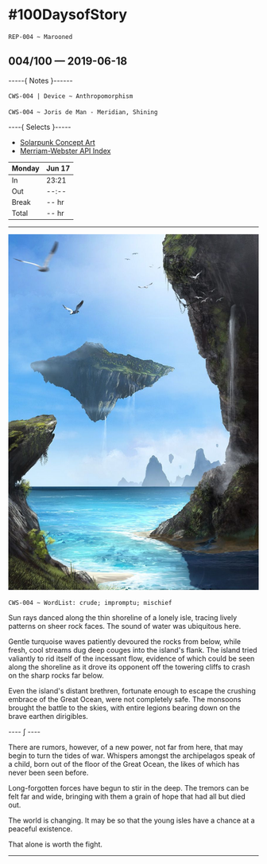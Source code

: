 # #100DaysofStory

    REP-004 ~ Marooned  

## 004/100 — 2019-06-18

-----{ Notes }------

    CWS-004 | Device ~ Anthropomorphism

    CWS-004 ~ Joris de Man - Meridian, Shining

----{ Selects }-----

- [Solarpunk Concept Art](https://duckduckgo.com/?q=solarpunk+concept+art&t=ffab&iar=images&iax=images&ia=images)
- [Merriam-Webster API Index](https://dictionaryapi.com/products/index)

| Monday | Jun 17 |
| ------ | ------ |
| In     | 23:21  |
| Out    | --:--  |
| Break  | -- hr  |
| Total  | -- hr  |

---

![Marooned Visual Inspiration](004-Marooned.jpg)

    CWS-004 ~ WordList: crude; impromptu; mischief

Sun rays danced along the thin shoreline of a lonely isle, tracing lively patterns on sheer rock faces. The sound of water was ubiquitous here.

Gentle turquoise waves patiently devoured the rocks from below, while fresh, cool streams dug deep couges into the island's flank. The island tried valiantly to rid itself of the incessant flow, evidence of which could be seen along the shoreline as it drove its opponent off the towering cliffs to crash on the sharp rocks far below.

Even the island's distant brethren, fortunate enough to escape the crushing embrace of the Great Ocean, were not completely safe. The monsoons brought the battle to the skies, with entire legions bearing down on the brave earthen dirigibles.

---- ∫ ----

There are rumors, however, of a new power, not far from here, that may begin to turn the tides of war. Whispers amongst the archipelagos speak of a child, born out of the floor of the Great Ocean, the likes of which has never been seen before.

Long-forgotten forces have begun to stir in the deep. The tremors can be felt far and wide, bringing with them a grain of hope that had all but died out.

The world is changing. It may be so that the young isles have a chance at a peaceful existence.

That alone is worth the fight.

---
